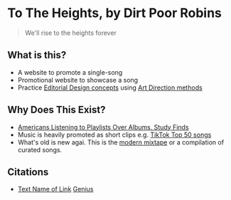 # To The Heights, by Dirt Poor Robins

> We'll rise to the heights forever

## What is this? 
* A website to promote a single-song
* Promotional website to showcase a song
* Practice [Editorial Design concepts](https://taiarts.com/en/blog/what-is-editorial-design/) using [Art Direction methods](https://alistapart.com/article/art-direction-and-design/)

## Why Does This Exist?
* [Americans Listening to Playlists Over Albums, Study Finds](https://time.com/4505600/playlists-albums-loop-music-business/)
* Music is heavily promoted as short clips e.g. [TikTok Top 50 songs](https://www.billboard.com/charts/tiktok-billboard-top-50/)
* What's old is new agai. This is the [modern mixtape](https://en.wikipedia.org/wiki/Mixtape) or a compilation of curated songs. 

## Citations
* [Text Name of Link](URL)
[Genius](https://genius.com/Dirt-poor-robins-to-the-heights-lyrics)